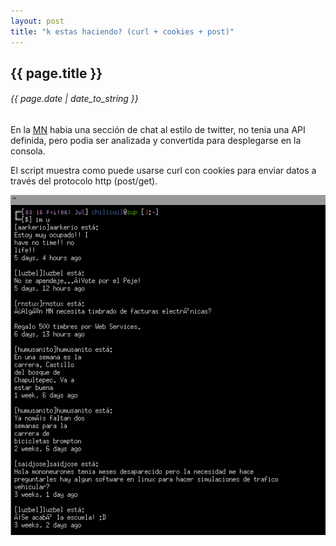 ```yaml
---
layout: post
title: "k estas haciendo? (curl + cookies + post)"
---
```


## {{ page.title }}

###### {{ page.date | date_to_string }}

En la <a href="http://mononeurona.org">MN</a> habia una sección de chat al estilo de twitter, no tenia una API definida, pero podia ser analizada y convertida para desplegarse en la consola.

El script muestra como puede usarse curl con cookies para enviar datos a través del protocolo http (post/get).

**[![](/assets/img/25.png)](http://gist.github.com/3058885)**
